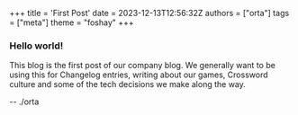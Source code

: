 +++
title = 'First Post'
date = 2023-12-13T12:56:32Z
authors = ["orta"]
tags = ["meta"]
theme = "foshay"
+++

### Hello world!

This blog is the first post of our company blog. We generally want to be using this for Changelog entries, writing about our games, Crossword culture and some of the tech decisions we make along the way.

-- ./orta